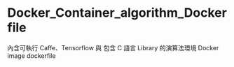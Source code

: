 # Docker\_Container\_algorithm_Dockerfile
內含可執行 Caffe、Tensorflow 與 包含 C 語言 Library 的演算法環境 Docker image dockerfile